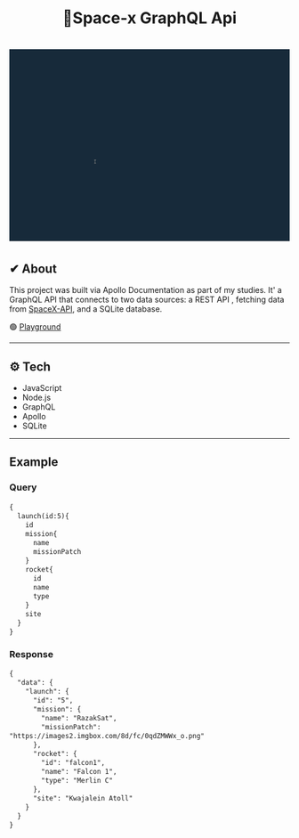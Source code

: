 <h1 align="center">
  🚀Space-x GraphQL Api
</h1>

<h1>
  <img src="public/graphql-api.gif">
</h1>

## ✔ About
This project was built via Apollo Documentation as part of my studies. It' a GraphQL API that connects to two data sources: a REST API , fetching data from [SpaceX-API](https://api.spacexdata.com/v2/), and a SQLite database.

🟢 [Playground](https://graphql-api-apollo.herokuapp.com/)


---
## ⚙ Tech
- JavaScript
- Node.js
- GraphQL
- Apollo
- SQLite

---

## Example
### Query
```
{
  launch(id:5){
    id
    mission{
      name
      missionPatch
    }
    rocket{
      id
      name
      type
    }    
    site
  }
}
```

### Response
```
{
  "data": {
    "launch": {
      "id": "5",
      "mission": {
        "name": "RazakSat",
        "missionPatch": "https://images2.imgbox.com/8d/fc/0qdZMWWx_o.png"
      },
      "rocket": {
        "id": "falcon1",
        "name": "Falcon 1",
        "type": "Merlin C"
      },
      "site": "Kwajalein Atoll"
    }
  }
}
```

